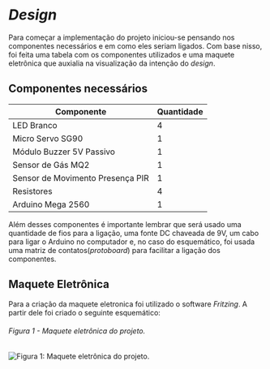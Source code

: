# *Design*

Para começar a implementação do projeto iniciou-se pensando nos componentes necessários e em como eles seriam ligados. Com base nisso, foi feita uma tabela com os componentes utilizados e uma maquete eletrônica que auxialia na visualização da intenção do *design*.

## Componentes necessários 

Componente   | Quantidade
--------- | ------
LED Branco | 4
Micro Servo SG90| 1
Módulo Buzzer 5V Passivo | 1
Sensor de Gás MQ2 | 1
Sensor de Movimento Presença PIR | 1
Resistores | 4
Arduino Mega 2560 | 1

Além desses componentes é importante lembrar que será usado uma quantidade de fios para a ligação, uma fonte DC chaveada de 9V, um cabo para ligar o Arduino no computador e, no caso do esquemático, foi usada uma matriz de contatos(*protoboard*) para facilitar a ligação dos componentes.

## Maquete Eletrônica

Para a criação da maquete eletronica foi utilizado o software *Fritzing*. A partir dele foi criado o seguinte esquemático: 

###### Figura 1 - Maquete eletrônica do projeto.
![Figura 1: Maquete eletrônica do projeto.](./figuras/Maquete_eletrônica.jpg)
